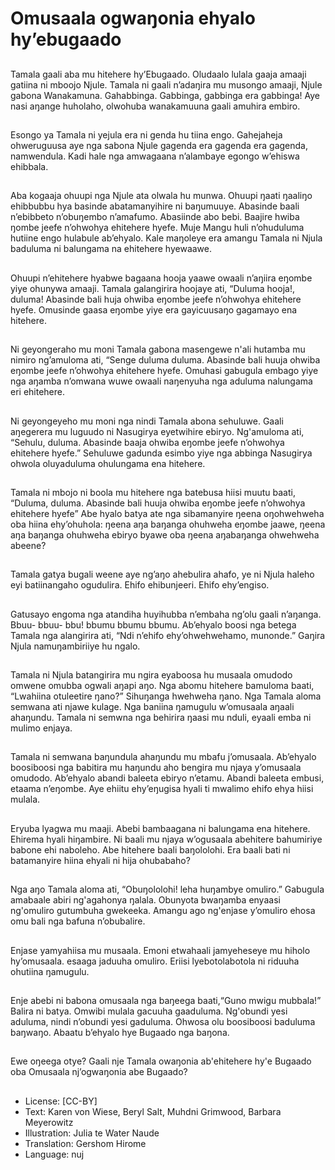 # Omusaala ogwaŋonia ehyalo hy’ebugaado

##
Tamala gaali aba mu hitehere
hy’Ebugaado.
Oludaalo lulala gaaja amaaji gatiina
ni mboojo Njule.
Tamala ni gaali n’adaŋira mu
musongo amaaji, Njule gabona
Wanakamuna.
Gahabbinga. Gabbinga, gabbinga
era gabbinga!
Aye nasi aŋange huholaho,
olwohuba wanakamuuna gaali
amuhira embiro.

##
Esongo ya Tamala ni yejula era ni
genda hu tiina engo.
Gahejaheja ohweruguusa aye nga
sabona Njule gagenda era gagenda
era gagenda, namwendula.
Kadi hale nga amwagaana
n’alambaye egongo w’ehiswa
ehibbala.

##
Aba kogaaja ohuupi nga Njule ata olwala hu munwa. Ohuupi ŋaati ŋaaliŋo ehibbubbu hya
basinde abatamanyihire ni baŋumuuye. Abasinde baali n’ebibbeto n’obuŋembo n’amafumo.
Abasiinde abo bebi. Baajire hwiba ŋombe jeefe n’ohwohya ehitehere hyefe. Muje Mangu
huli n’ohuduluma hutiine engo hulabule ab’ehyalo. Kale maŋoleye era amangu Tamala ni
Njula baduluma ni balungama na ehitehere hyewaawe.

##
Ohuupi n’ehitehere hyabwe
bagaana hooja yaawe owaali
n’aŋiira eŋombe yiye ohunywa
amaaji. Tamala galangirira hoojaye
ati, “Duluma hooja!, duluma!
Abasinde bali huja ohwiba eŋombe
jeefe n’ohwohya ehitehere hyefe.
Omusinde gaasa eŋombe yiye era
gayicuusaŋo gagamayo ena
hitehere.

##
Ni geyongeraho mu moni Tamala
gabona masengewe n'ali hutamba
mu nimiro ng’amuloma ati, “Senge
duluma duluma. Abasinde bali
huuja ohwiba eŋombe jeefe
n’ohwohya ehitehere hyefe.
Omuhasi gabugula embago yiye
nga aŋamba n’omwana wuwe
owaali naŋenyuha nga aduluma
nalungama eri ehitehere.

##
Ni geyongeyeho mu moni nga nindi
Tamala abona sehuluwe. Gaali
aŋegerera mu luguudo ni Nasugirya
eyetwihire ebiryo.
Ng'amuloma ati, “Sehulu, duluma.
Abasinde baaja ohwiba eŋombe
jeefe n’ohwohya ehitehere hyefe.”
Sehuluwe gadunda esimbo yiye nga
abbinga Nasugirya ohwola
oluyaduluma ohulungama ena
hitehere.

##
Tamala ni mbojo ni boola mu
hitehere nga batebusa hiisi muutu
baati, “Duluma, duluma. Abasinde
bali huuja ohwiba eŋombe jeefe
n’ohwohya ehitehere hyefe”
Abe hyalo batya ate nga
sibamanyire ŋeena oŋohwehweha
oba hiina ehy’ohuhola:
ŋeena aŋa baŋanga ohuhweha
eŋombe jaawe,
ŋeena aŋa baŋanga ohuhweha
ebiryo byawe oba ŋeena
aŋabaŋanga ohwehweha abeene?

##
Tamala gatya bugali weene aye
ng’aŋo ahebulira ahafo, ye ni Njula
haleho eyi batiinangaho ogudulira.
Ehifo ehibunjeeri.
Ehifo ehy’engiso.

##
Gatusayo engoma nga atandiha
huyihubba n’embaha ng’olu gaali
n’aŋanga.
Bbuu- bbuu- bbu! bbumu bbumu
bbumu.
Ab’ehyalo boosi nga betega
Tamala nga alangirira ati, “Ndi
n’ehifo ehy’ohwehwehamo,
munonde.”
Gaŋira Njula namuŋambiriiye hu
ngalo.

##
Tamala ni Njula batangirira mu ngira
eyaboosa hu musaala omudodo
omwene omubba ogwali aŋapi aŋo.
Nga abomu hitehere bamuloma
baati, “Lwahiina otuleetire ŋano?”
Sihuŋanga hwehweha ŋano. Nga
Tamala aloma semwana ati njawe
kulage. Nga baniina ŋamugulu
w’omusaala aŋaali ahaŋundu.
Tamala ni semwna nga behirira
ŋaasi mu nduli, eyaali emba ni
mulimo enjaya.

##
Tamala ni semwana baŋundula
ahaŋundu mu mbafu j’omusaala.
Ab’ehyalo boosiboosi nga babitira
mu haŋundu aho bengira mu njaya
y’omusaala omudodo.
Ab’ehyalo abandi baleeta ebiryo
n’etamu. Abandi baleeta embusi,
etaama n’eŋombe. Aye ehiitu
ehy’eŋugisa hyali ti mwalimo ehifo
ehya hiisi mulala.

##
Eryuba lyagwa mu maaji. Abebi
bambaagana ni balungama ena
hitehere. Ehirema hyali hiŋambire.
Ni baali mu njaya w’ogusaala
abehitere bahumiriye babone ehi
naboleho. Abe hitehere baali
baŋololohi. Era baali bati ni
batamanyire hiina ehyali ni hija
ohubabaho?

##
Nga aŋo Tamala aloma ati,
“Obuŋololohi! leha huŋambye
omuliro.”
Gabugula amabaale abiri
ng'agahonya ŋalala. Obunyota
bwaŋamba enyaasi ng'omuliro
gutumbuha gwekeeka.
Amangu ago ng'enjase y’omuliro
ehosa omu bali nga bafuna
n’obubalire.

##
Enjase yamyahiisa mu musaala.
Emoni etwahaali jamyeheseye mu
hiholo hy’omusaala. esaaga
jaduuha omuliro. Eriisi
lyebotolabotola ni riduuha ohutiina
ŋamugulu.

##
Enje abebi ni babona omusaala nga baŋeega baati,“Guno mwigu
mubbala!” Balira ni batya. Omwibi mulala gacuuha gaaduluma.
Ng'obundi yesi aduluma, nindi n’obundi yesi gaduluma. Ohwosa
olu boosiboosi baduluma baŋwaŋo.
Abaatu b’ehyalo hye Bugaado nga baŋona.

##
Ewe oŋeega otye?
Gaali nje Tamala owaŋonia
ab'ehitehere hy'e Bugaado oba
Omusaala nj’ogwaŋonia abe
Bugaado?

##
* License: [CC-BY]
* Text: Karen von Wiese, Beryl Salt, Muhdni Grimwood, Barbara Meyerowitz
* Illustration: Julia te Water Naude
* Translation: Gershom Hirome
* Language: nuj
